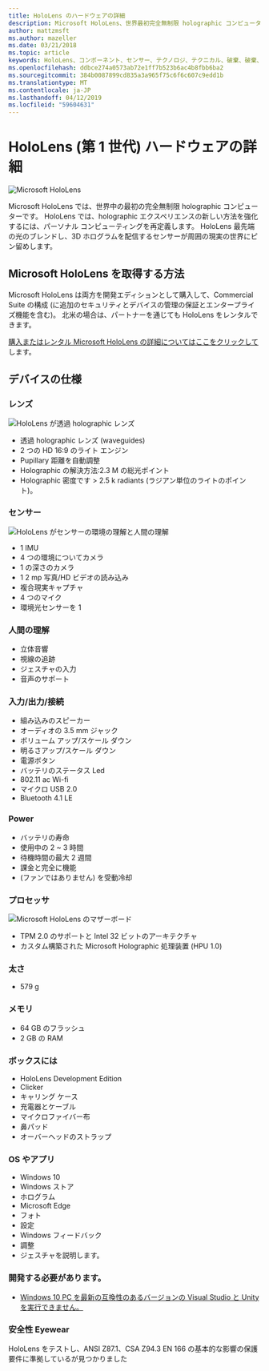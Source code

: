 ```yaml
---
title: HoloLens のハードウェアの詳細
description: Microsoft HoloLens、世界最初完全無制限 holographic コンピューター Windows を実行して構成するコンポーネントの概要を説明します。
author: mattzmsft
ms.author: mazeller
ms.date: 03/21/2018
ms.topic: article
keywords: HoloLens、コンポーネント、センサー、テクノロジ、テクニカル、破棄、破棄、
ms.openlocfilehash: ddbce274a0573ab72e1ff7b523b6ac4b8fbb6ba2
ms.sourcegitcommit: 384b0087899cd835a3a965f75c6f6c607c9edd1b
ms.translationtype: MT
ms.contentlocale: ja-JP
ms.lasthandoff: 04/12/2019
ms.locfileid: "59604631"
---
```

# <a name="hololens-1st-gen-hardware-details"></a>HoloLens (第 1 世代) ハードウェアの詳細

![Microsoft HoloLens](images/see-through-400px.jpg)

Microsoft HoloLens では、世界中の最初の完全無制限 holographic コンピューターです。 HoloLens では、holographic エクスペリエンスの新しい方法を強化するには、パーソナル コンピューティングを再定義します。 HoloLens 最先端の光のブレンドし、3D ホログラムを配信するセンサーが周囲の現実の世界にピン留めします。

## <a name="how-to-get-microsoft-hololens"></a>Microsoft HoloLens を取得する方法

Microsoft HoloLens は両方を開発エディションとして購入して、Commercial Suite の構成 (に追加のセキュリティとデバイスの管理の保証とエンタープライズ機能を含む)。 北米の場合は、パートナーを通じても HoloLens をレンタルできます。

[購入またはレンタル Microsoft HoloLens の詳細についてはここをクリックして](https://www.microsoft.com/hololens/buy)します。

## <a name="device-specifications"></a>デバイスの仕様

### <a name="optics"></a>レンズ

![HoloLens が透過 holographic レンズ](images/displays-400px.jpg)
* 透過 holographic レンズ (waveguides)
* 2 つの HD 16:9 のライト エンジン
* Pupillary 距離を自動調整
* Holographic の解決方法:2.3 M の総光ポイント
* Holographic 密度です > 2.5 k radiants (ラジアン単位のライトのポイント)。

### <a name="sensors"></a>センサー

![HoloLens がセンサーの環境の理解と人間の理解](images/sensor-bar-400px.jpg)
* 1 IMU
* 4 つの環境についてカメラ
* 1 の深さのカメラ
* 1 2 mp 写真/HD ビデオの読み込み
* 複合現実キャプチャ
* 4 つのマイク
* 環境光センサーを 1

### <a name="human-understanding"></a>人間の理解
* 立体音響
* 視線の追跡
* ジェスチャの入力
* 音声のサポート

### <a name="input--output--connectivity"></a>入力/出力/接続
* 組み込みのスピーカー
* オーディオの 3.5 mm ジャック
* ボリューム アップ/スケール ダウン
* 明るさアップ/スケール ダウン
* 電源ボタン
* バッテリのステータス Led
* 802.11 ac Wi-fi
* マイクロ USB 2.0
* Bluetooth 4.1 LE

### <a name="power"></a>Power
* バッテリの寿命
* 使用中の 2 ~ 3 時間
* 待機時間の最大 2 週間
* 課金と完全に機能
* (ファンではありません) を受動冷却

### <a name="processors"></a>プロセッサ

![Microsoft HoloLens のマザーボード](images/motherboard-400px.jpg)
* TPM 2.0 のサポートと Intel 32 ビットのアーキテクチャ
* カスタム構築された Microsoft Holographic 処理装置 (HPU 1.0)

### <a name="weight"></a>太さ
* 579 g

### <a name="memory"></a>メモリ
* 64 GB のフラッシュ
* 2 GB の RAM

### <a name="whats-in-the-box"></a>ボックスには
* HoloLens Development Edition
* Clicker
* キャリング ケース
* 充電器とケーブル
* マイクロファイバー布
* 鼻パッド
* オーバーヘッドのストラップ

### <a name="os-and-apps"></a>OS やアプリ
* Windows 10
* Windows ストア
* ホログラム
* Microsoft Edge
* フォト
* 設定
* Windows フィードバック
* 調整
* ジェスチャを説明します。

### <a name="what-you-need-to-develop"></a>開発する必要があります。
* [Windows 10 PC を最新の互換性のあるバージョンの Visual Studio と Unity を実行できません。](install-the-tools.md)

### <a name="safety-eyewear"></a>安全性 Eyewear

HoloLens をテストし、ANSI Z87.1、CSA Z94.3 EN 166 の基本的な影響の保護要件に準拠しているが見つかりました
